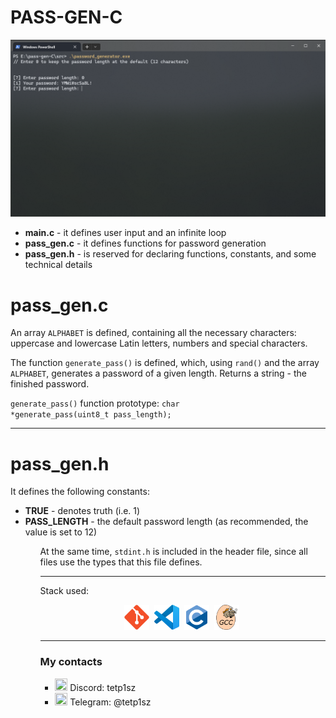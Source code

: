 <h1>PASS-GEN-C</h1>
<div align="center">
    <img src="src/img/screenshot.png" alt="screenshot" title="screenshot">
</div>
<ul>
    <li><b>main.c</b> - it defines user input and an infinite loop</li>
    <li><b>pass_gen.c</b> - it defines functions for password generation</li>
    <li><b>pass_gen.h</b> - is reserved for declaring functions, constants, and some technical details</li>
</ul>
<h1>pass_gen.c</h1>
An array <code>ALPHABET</code> is defined, containing all the necessary characters: uppercase and lowercase Latin letters, numbers and special characters.

The function <code>generate_pass()</code> is defined, which, using <code>rand()</code> and the array <code>ALPHABET</code>, generates a password of a given length. Returns a string - the finished password.

<code>generate_pass()</code> function prototype:
<code>char *generate_pass(uint8_t pass_length);</code>
<hr>
<h1>pass_gen.h</h1>
It defines the following constants:
<ul>
	<li><b>TRUE</b> - denotes truth (i.e. 1)</li>
	<li><b>PASS_LENGTH</b> - the default password length (as recommended, the value is set to 12)</li>
<ul>

At the same time, <code>stdint.h</code> is included in the header file, since all files use the types that this file defines.
<hr>

Stack used:
<div align="center">
	<img src="https://github.com/devicons/devicon/blob/master/icons/git/git-original.svg" alt="Git" title="Git" width="40" height="40"/>&nbsp;
	<img src="https://github.com/devicons/devicon/blob/master/icons/vscode/vscode-original.svg" alt="VSCode" title="VSCode" width="40" height="40"/>&nbsp;
	<img src="https://github.com/devicons/devicon/blob/master/icons/c/c-original.svg" alt="C" title="C" width="40" height="40"/>&nbsp;
	<img src="https://github.com/devicons/devicon/blob/master/icons/gcc/gcc-original.svg" alt="GCC" title="GCC" width="40" height="40"/>&nbsp;
</div>
<hr>
<h3>My contacts</h3>
<ul>
    <li><img src="https://img.icons8.com/color/512/discord-logo.png" width="20" height="20"> Discord: tetp1sz</li>
    <li><img src="https://upload.wikimedia.org/wikipedia/commons/5/5c/Telegram_Messenger.png" width="20" height="20"> Telegram: @tetp1sz</li>
</ul>
